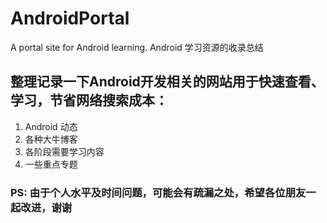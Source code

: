 # AndroidPortal
A portal site for Android learning. Android 学习资源的收录总结

## 整理记录一下Android开发相关的网站用于快速查看、学习，节省网络搜索成本：

1. Android 动态 
2. 各种大牛博客
3. 各阶段需要学习内容
4. 一些重点专题

### PS: 由于个人水平及时间问题，可能会有疏漏之处，希望各位朋友一起改进，谢谢
